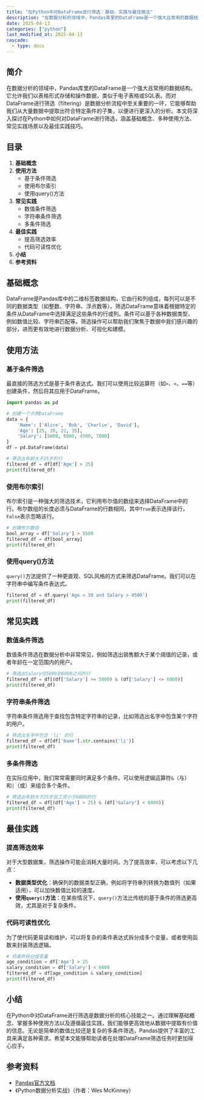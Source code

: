 ```yaml
---
title: "在Python中对DataFrame进行筛选：基础、实践与最佳做法"
description: "在数据分析的领域中，Pandas库里的DataFrame是一个强大且常用的数据结构。它允许我们以表格形式存储和操作数据，类似于电子表格或SQL表。而对DataFrame进行筛选（filtering）是数据分析流程中至关重要的一环，它能够帮助我们从大量数据中提取出符合特定条件的子集，以便进行更深入的分析。本文将深入探讨在Python中如何对DataFrame进行筛选，涵盖基础概念、多种使用方法、常见实践场景以及最佳实践技巧。"
date: 2025-04-13
categories: ["python"]
last_modified_at: 2025-04-13
cascade:
  - type: docs
---
```



## 简介
在数据分析的领域中，Pandas库里的DataFrame是一个强大且常用的数据结构。它允许我们以表格形式存储和操作数据，类似于电子表格或SQL表。而对DataFrame进行筛选（filtering）是数据分析流程中至关重要的一环，它能够帮助我们从大量数据中提取出符合特定条件的子集，以便进行更深入的分析。本文将深入探讨在Python中如何对DataFrame进行筛选，涵盖基础概念、多种使用方法、常见实践场景以及最佳实践技巧。

<!-- more -->
## 目录
1. **基础概念**
2. **使用方法**
    - 基于条件筛选
    - 使用布尔索引
    - 使用query()方法
3. **常见实践**
    - 数值条件筛选
    - 字符串条件筛选
    - 多条件筛选
4. **最佳实践**
    - 提高筛选效率
    - 代码可读性优化
5. **小结**
6. **参考资料**

## 基础概念
DataFrame是Pandas库中的二维标签数据结构，它由行和列组成，每列可以是不同的数据类型（如整数、字符串、浮点数等）。筛选DataFrame意味着根据特定的条件从DataFrame中选择满足这些条件的行或列。条件可以基于各种数据类型，例如数值比较、字符串匹配等。筛选操作可以帮助我们聚焦于数据中我们感兴趣的部分，进而更有效地进行数据分析、可视化和建模。

## 使用方法

### 基于条件筛选
最直接的筛选方式是基于条件表达式。我们可以使用比较运算符（如`>`、`<`、`==`等）创建条件，然后将其应用于DataFrame。

```python
import pandas as pd

# 创建一个示例DataFrame
data = {
    'Name': ['Alice', 'Bob', 'Charlie', 'David'],
    'Age': [25, 30, 22, 35],
    'Salary': [5000, 6000, 4500, 7000]
}
df = pd.DataFrame(data)

# 筛选出年龄大于25岁的行
filtered_df = df[df['Age'] > 25]
print(filtered_df)
```

### 使用布尔索引
布尔索引是一种强大的筛选技术，它利用布尔值的数组来选择DataFrame中的行。布尔数组的长度必须与DataFrame的行数相同，其中`True`表示选择该行，`False`表示忽略该行。

```python
# 创建布尔数组
bool_array = df['Salary'] > 5500
filtered_df = df[bool_array]
print(filtered_df)
```

### 使用query()方法
`query()`方法提供了一种更直观、SQL风格的方式来筛选DataFrame。我们可以在字符串中编写条件表达式。

```python
filtered_df = df.query('Age < 30 and Salary > 4500')
print(filtered_df)
```

## 常见实践

### 数值条件筛选
数值条件筛选在数据分析中非常常见，例如筛选出销售额大于某个阈值的记录，或者年龄在一定范围内的用户。

```python
# 筛选出Salary在5000到6000之间的行
filtered_df = df[(df['Salary'] >= 5000) & (df['Salary'] <= 6000)]
print(filtered_df)
```

### 字符串条件筛选
字符串条件筛选用于查找包含特定字符串的记录，比如筛选出名字中包含某个字符的用户。

```python
# 筛选出名字中包含 'li' 的行
filtered_df = df[df['Name'].str.contains('li')]
print(filtered_df)
```

### 多条件筛选
在实际应用中，我们常常需要同时满足多个条件。可以使用逻辑运算符`&`（与）和`|`（或）来组合多个条件。

```python
# 筛选出年龄大于25岁且工资小于6000的行
filtered_df = df[(df['Age'] > 25) & (df['Salary'] < 6000)]
print(filtered_df)
```

## 最佳实践

### 提高筛选效率
对于大型数据集，筛选操作可能会消耗大量时间。为了提高效率，可以考虑以下几点：
 - **数据类型优化**：确保列的数据类型正确，例如将字符串列转换为数值列（如果适用），可以加快数值比较的速度。
 - **使用`query()`方法**：在某些情况下，`query()`方法比传统的基于条件的筛选更高效，尤其是对于复杂条件。

### 代码可读性优化
为了使代码更易读和维护，可以将复杂的条件表达式拆分成多个变量，或者使用函数来封装筛选逻辑。

```python
# 将条件拆分成变量
age_condition = df['Age'] > 25
salary_condition = df['Salary'] < 6000
filtered_df = df[age_condition & salary_condition]
print(filtered_df)
```

## 小结
在Python中对DataFrame进行筛选是数据分析的核心技能之一。通过理解基础概念、掌握多种使用方法以及遵循最佳实践，我们能够更高效地从数据中提取有价值的信息。无论是简单的数值比较还是复杂的多条件筛选，Pandas提供了丰富的工具来满足各种需求。希望本文能够帮助读者在处理DataFrame筛选任务时更加得心应手。

## 参考资料
- [Pandas官方文档](https://pandas.pydata.org/)
- 《Python数据分析实战》（作者：Wes McKinney） 